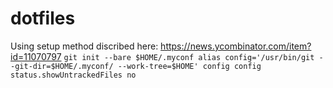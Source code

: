 # dotfiles

Using setup method discribed here: https://news.ycombinator.com/item?id=11070797
`
git init --bare $HOME/.myconf
alias config='/usr/bin/git --git-dir=$HOME/.myconf/ --work-tree=$HOME'
config config status.showUntrackedFiles no
`

